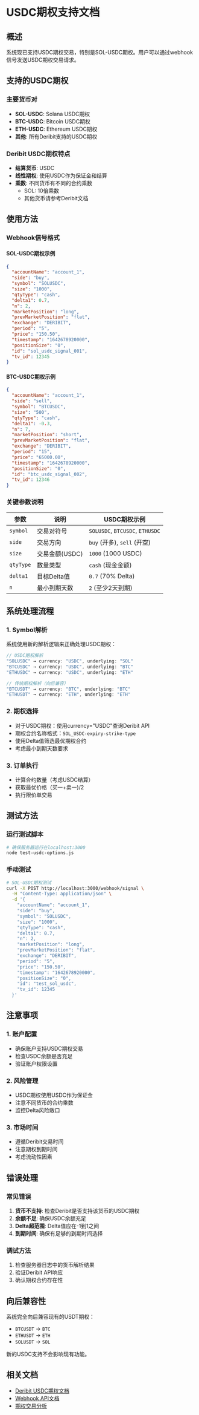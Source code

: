# USDC期权支持文档

## 概述

系统现已支持USDC期权交易，特别是SOL-USDC期权。用户可以通过webhook信号发送USDC期权交易请求。

## 支持的USDC期权

### 主要货币对
- **SOL-USDC**: Solana USDC期权
- **BTC-USDC**: Bitcoin USDC期权  
- **ETH-USDC**: Ethereum USDC期权
- **其他**: 所有Deribit支持的USDC期权

### Deribit USDC期权特点
- **结算货币**: USDC
- **线性期权**: 使用USDC作为保证金和结算
- **乘数**: 不同货币有不同的合约乘数
  - SOL: 10倍乘数
  - 其他货币请参考Deribit文档

## 使用方法

### Webhook信号格式

#### SOL-USDC期权示例
```json
{
  "accountName": "account_1",
  "side": "buy",
  "symbol": "SOLUSDC",
  "size": "1000",
  "qtyType": "cash",
  "delta1": 0.7,
  "n": 2,
  "marketPosition": "long",
  "prevMarketPosition": "flat",
  "exchange": "DERIBIT",
  "period": "5",
  "price": "150.50",
  "timestamp": "1642678920000",
  "positionSize": "0",
  "id": "sol_usdc_signal_001",
  "tv_id": 12345
}
```

#### BTC-USDC期权示例
```json
{
  "accountName": "account_1", 
  "side": "sell",
  "symbol": "BTCUSDC",
  "size": "500",
  "qtyType": "cash",
  "delta1": -0.3,
  "n": 7,
  "marketPosition": "short",
  "prevMarketPosition": "flat",
  "exchange": "DERIBIT",
  "period": "15",
  "price": "65000.00",
  "timestamp": "1642678920000",
  "positionSize": "0",
  "id": "btc_usdc_signal_002",
  "tv_id": 12346
}
```

### 关键参数说明

| 参数 | 说明 | USDC期权示例 |
|------|------|-------------|
| `symbol` | 交易对符号 | `SOLUSDC`, `BTCUSDC`, `ETHUSDC` |
| `side` | 交易方向 | `buy` (开多), `sell` (开空) |
| `size` | 交易金额(USDC) | `1000` (1000 USDC) |
| `qtyType` | 数量类型 | `cash` (现金金额) |
| `delta1` | 目标Delta值 | `0.7` (70% Delta) |
| `n` | 最小到期天数 | `2` (至少2天到期) |

## 系统处理流程

### 1. Symbol解析
系统使用新的解析逻辑来正确处理USDC期权：

```typescript
// USDC期权解析
"SOLUSDC" → currency: "USDC", underlying: "SOL"
"BTCUSDC" → currency: "USDC", underlying: "BTC"
"ETHUSDC" → currency: "USDC", underlying: "ETH"

// 传统期权解析（向后兼容）
"BTCUSDT" → currency: "BTC", underlying: "BTC"
"ETHUSDT" → currency: "ETH", underlying: "ETH"
```

### 2. 期权选择
- 对于USDC期权：使用currency="USDC"查询Deribit API
- 期权合约名称格式：`SOL_USDC-expiry-strike-type`
- 使用Delta值筛选最优期权合约
- 考虑最小到期天数要求

### 3. 订单执行
- 计算合约数量（考虑USDC结算）
- 获取最优价格（买一+卖一)/2
- 执行限价单交易

## 测试方法

### 运行测试脚本
```bash
# 确保服务器运行在localhost:3000
node test-usdc-options.js
```

### 手动测试
```bash
# SOL-USDC期权测试
curl -X POST http://localhost:3000/webhook/signal \
  -H "Content-Type: application/json" \
  -d '{
    "accountName": "account_1",
    "side": "buy", 
    "symbol": "SOLUSDC",
    "size": "1000",
    "qtyType": "cash",
    "delta1": 0.7,
    "n": 2,
    "marketPosition": "long",
    "prevMarketPosition": "flat",
    "exchange": "DERIBIT",
    "period": "5",
    "price": "150.50",
    "timestamp": "1642678920000",
    "positionSize": "0",
    "id": "test_sol_usdc",
    "tv_id": 12345
  }'
```

## 注意事项

### 1. 账户配置
- 确保账户支持USDC期权交易
- 检查USDC余额是否充足
- 验证账户权限设置

### 2. 风险管理
- USDC期权使用USDC作为保证金
- 注意不同货币的合约乘数
- 监控Delta风险敞口

### 3. 市场时间
- 遵循Deribit交易时间
- 注意期权到期时间
- 考虑流动性因素

## 错误处理

### 常见错误
1. **货币不支持**: 检查Deribit是否支持该货币的USDC期权
2. **余额不足**: 确保USDC余额充足
3. **Delta超范围**: Delta值应在-1到1之间
4. **到期时间**: 确保有足够的到期时间选择

### 调试方法
1. 检查服务器日志中的货币解析结果
2. 验证Deribit API响应
3. 确认期权合约存在性

## 向后兼容性

系统完全向后兼容现有的USDT期权：
- `BTCUSDT` → `BTC`
- `ETHUSDT` → `ETH`
- `SOLUSDT` → `SOL`

新的USDC支持不会影响现有功能。

## 相关文档

- [Deribit USDC期权文档](https://support.deribit.com/hc/en-us/articles/25944750999581-Linear-USDC-Options)
- [Webhook API文档](WEBHOOK_API.md)
- [期权交易分析](WEBHOOK_SIGNAL_PROCESSING_ANALYSIS.md)
